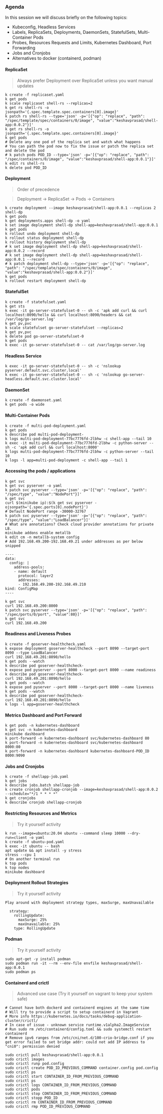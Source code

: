 ### Agenda
In this session we will discuss briefly on the following topics:
- Kubeconfig, Headless Services
- Labels, ReplicaSets, Deployments, DaemonSets, StatefulSets, Multi-Container Pods
- Probes, Resources Requests and Limits, Kubernetes Dashboard, Port Forwarding
- Jobs and Cronjobs
- Alternatives to docker (containerd, podman)


#### ReplicaSet
> Always prefer Deployment over ReplicaSet unless you want manual updates
```
k create -f replicaset.yaml
k get pods
k scale replicaset shell-rs --replicas=2
k get rs shell-rs -o jsonpath='{.spec.template.spec.containers[0].image}'
k patch rs shell-rs --type='json' -p='[{"op": "replace", "path": "/spec/template/spec/containers/0/image", "value":"keshavprasad/shell-app:0.0.2"}]'
k get rs shell-rs -o jsonpath='{.spec.template.spec.containers[0].image}'
k get pods
# Delete any one pod of the replica set and watch what happens
# You can path the pod now to fix the issue or patch the replica set and delete the pod
# k patch pods POD_ID --type='json' -p='[{"op": "replace", "path": "/spec/containers/0/image", "value":"keshavprasad/shell-app:0.0.1"}]'
k edit rs shell-rs
k delete pod POD_ID
```

#### Deployment
> Order of precedence

>Deployment -> ReplicaSet -> Pods -> Containers
```
k create deployment --image keshavprasad/shell-app:0.0.1 --replicas 2 shell-dp
k get pods
k get deployments.apps shell-dp -o yaml
k set image deployment shell-dp shell-app=keshavprasad/shell-app:0.0.1
k get pods
k rollout undo deployment shell-dp
k rollout status deployment shell-dp
k rollout history deployment shell-dp
# k set image deployment shell-dp shell-app=keshavprasad/shell-app:0.0.2 --record
# k set image deployment shell-dp shell-app=keshavprasad/shell-app:0.0.1 --record
# k patch deployment shell-dp --type='json' -p='[{"op": "replace", "path": "/spec/template/spec/containers/0/image", "value":"keshavprasad/shell-app:0.0.2"}]'
k get pods
k rollout restart deployment shell-dp
```

#### StatefulSet
```
k create -f statefulset.yaml
k get sts
k exec -it go-server-statefulset-0 -- sh -c 'apk add curl && curl localhost:8090/hello && curl localhost:8090/headers && cat /var/log/go-server.log'
k get pv,pvc
k scale statefulset go-server-statefulset --replicas=2
k get pv,pvc
k delete pod go-server-statefulset-0
k get pods
k exec -it go-server-statefulset-0 -- cat /var/log/go-server.log
```

#### Headless Service
```
k exec -it go-server-statefulset-0 -- sh -c 'nslookup pyserver.default.svc.cluster.local'
k exec -it go-server-statefulset-0 -- sh -c 'nslookup go-server-headless.default.svc.cluster.local'
```

#### DaemonSet
```
k create -f daemonset.yaml
k get pods -o wide
```

#### Multi-Container Pods
```
k create -f multi-pod-deployment.yaml
k get pods
k describe pod multi-pod-deployment-
k logs multi-pod-deployment-77bc7776fd-2lbhw -c shell-app --tail 10
k exec -it multi-pod-deployment-77bc7776fd-2lbhw -c python-server -- sh -c 'apk add curl && curl localhost:8000'
k logs multi-pod-deployment-77bc7776fd-2lbhw -c python-server --tail 10
k logs -l app=multi-pod-deployment -c shell-app --tail 1
```

#### Accessing the pods / applications
```
k get svc
k get svc pyserver -o yaml
k patch svc pyserver --type='json' -p='[{"op": "replace", "path": "/spec/type", "value":"NodePort"}]'
k get svc
curl $(minikube ip):$(k get svc pyserver -ojsonpath='{.spec.ports[0].nodePort}')
# Default NodePort range -30000-32767
k patch svc pyserver --type='json' -p='[{"op": "replace", "path": "/spec/type", "value":"LoadBalancer"}]'
# What are annotations? Check cloud provider annotations for private LB.
minikube addons enable metallb
k edit cm -n metallb-system config
# Add 192.168.49.200-192.168.49.21 under addresses as per below snipped

----
data:
  config: |
    address-pools:
    - name: default
      protocol: layer2
      addresses:
      - 192.168.49.200-192.168.49.210
kind: ConfigMap
----

k get svc
curl 192.168.49.200:8000
k patch svc pyserver --type='json' -p='[{"op": "replace", "path": "/spec/ports/0/port", "value":80}]'
k get svc
curl 192.168.49.200
```

#### Readiness and Liveness Probes
```
k create -f goserver-healthcheck.yaml
k expose deployment goserver-healthcheck --port 8090 --target-port 8090 --type LoadBalancer
curl 192.168.49.201:8090/hello
k get pods --watch
k describe pod goserver-healthcheck-
k expose pod pyserver --port 8000 --target-port 8000 --name readiness
k describe pod goserver-healthcheck-
curl 192.168.49.201:8090/hello
k get pods --watch
k expose pod pyserver --port 8000 --target-port 8000 --name liveness
k get pods --watch
k describe pod goserver-healthcheck-
curl 192.168.49.201:8090/hello
k logs -l app=goserver-healthcheck
```

#### Metrics Dashboard and Port Forward
```
k get pods -n kubernetes-dashboard
k get svc -n kubernetes-dashboard
minikube dashboard
k port-forward -n kubernetes-dashboard svc/kubernetes-dashboard 80
k port-forward -n kubernetes-dashboard svc/kubernetes-dashboard 8000:80
k port-forward -n kubernetes-dashboard kubernetes-dashboard-POD_ID 8000:9090
```

#### Jobs and Cronjobs
```
k create -f shellapp-job.yaml
k get jobs
k describe jobs.batch shellapp-job
k create cronjob shellapp-cronjob --image=keshavprasad/shell-app:0.0.2 --schedule="*/1 * * * *"
k get cronjobs
k describe cronjob shellapp-cronjob
```

#### Restricting Resources and Metrics
> Try it yourself activity
```
k run --image=ubuntu:20.04 ubuntu --command sleep 10000 --dry-run=client -o yaml
k create -f ubuntu-pod.yaml
k exec -it ubuntu -- bash
apt update && apt install -y stress
stress --cpu 1
# On another terminal run
k top pods
k top nodes
minikube dashboard
```

#### Deployment Rollout Strategies
> Try it yourself activity
```
Play around with deployment strategy types, maxSurge, maxUnavailable

  strategy:
    rollingUpdate:
      maxSurge: 25%
      maxUnavailable: 25%
    type: RollingUpdate

```

#### Podman
> Try it yourself activity
```
sudo apt-get -y install podman
sudo podman run -it --rm --env-file envfile keshavprasad/shell-app:0.0.1
sudo podman ps
```

#### Containerd and crictl
> Advanced use case (Try it yourself on vagrant to keep your system safe)
```
# Cannot have both dockerd and containerd engines at the same time
# Will try to provide a script to setup containerd in Vagrant
# More info https://kubernetes.io/docs/tasks/debug-application-cluster/crictl/
# In case of issue - unknown service runtime.v1alpha2.ImageService 
# Run sudo rm /etc/containerd/config.toml && sudo systemctl restart containerd
# Remove ipv6 ranges from /etc/cni/net.d/100-crio-bridge.conf if you get error failed to set bridge addr: could not add IP address to "cni0": permission denied

sudo crictl pull keshavprasad/shell-app:0.0.1
sudo crictl images
sudo crictl runp pod.config
sudo crictl create POD_ID_PREVIOUS_COMMAND container.config pod.config
sudo crictl ps
sudo crictl start CONTAINER_ID_FROM_PREVIOUS_COMMAND
sudo crictl ps
sudo crictl logs CONTAINER_ID_FROM_PREVIOUS_COMMAND
sudo crictl pods
sudo crictl stop CONTAINER_ID_FROM_PREVIOUS_COMMAND
sudo crictl stopp POD_ID
sudo crictl rm CONTAINER_ID_FROM_PREVIOUS_COMMAND
sudo crictl rmp POD_ID_PREVIOUS_COMMAND
```